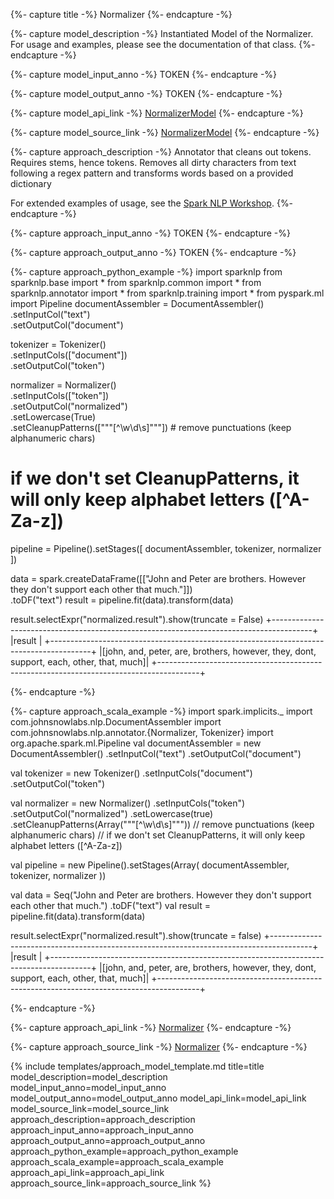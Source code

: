 {%- capture title -%}
Normalizer
{%- endcapture -%}

{%- capture model_description -%}
Instantiated Model of the Normalizer. For usage and examples, please see the documentation of that class.
{%- endcapture -%}

{%- capture model_input_anno -%}
TOKEN
{%- endcapture -%}

{%- capture model_output_anno -%}
TOKEN
{%- endcapture -%}

{%- capture model_api_link -%}
[NormalizerModel](https://nlp.johnsnowlabs.com/api/com/johnsnowlabs/nlp/annotators/NormalizerModel)
{%- endcapture -%}

{%- capture model_source_link -%}
[NormalizerModel](https://github.com/JohnSnowLabs/spark-nlp/tree/master/src/main/scala/com/johnsnowlabs/nlp/annotators/NormalizerModel.scala)
{%- endcapture -%}

{%- capture approach_description -%}
Annotator that cleans out tokens. Requires stems, hence tokens.
Removes all dirty characters from text following a regex pattern and transforms words based on a provided dictionary

For extended examples of usage, see the [Spark NLP Workshop](https://github.com/JohnSnowLabs/spark-nlp-workshop/blob/master/tutorials/Certification_Trainings/Public/2.Text_Preprocessing_with_SparkNLP_Annotators_Transformers.ipynb).
{%- endcapture -%}

{%- capture approach_input_anno -%}
TOKEN
{%- endcapture -%}

{%- capture approach_output_anno -%}
TOKEN
{%- endcapture -%}

{%- capture approach_python_example -%}
import sparknlp
from sparknlp.base import *
from sparknlp.common import *
from sparknlp.annotator import *
from sparknlp.training import *
from pyspark.ml import Pipeline
documentAssembler = DocumentAssembler() \
    .setInputCol("text") \
    .setOutputCol("document")

tokenizer = Tokenizer() \
    .setInputCols(["document"]) \
    .setOutputCol("token")

normalizer = Normalizer() \
    .setInputCols(["token"]) \
    .setOutputCol("normalized") \
    .setLowercase(True) \
    .setCleanupPatterns(["""[^\w\d\s]"""]) # remove punctuations (keep alphanumeric chars)
# if we don't set CleanupPatterns, it will only keep alphabet letters ([^A-Za-z])

pipeline = Pipeline().setStages([
    documentAssembler,
    tokenizer,
    normalizer
])

data = spark.createDataFrame([["John and Peter are brothers. However they don't support each other that much."]]) \
    .toDF("text")
result = pipeline.fit(data).transform(data)

result.selectExpr("normalized.result").show(truncate = False)
+----------------------------------------------------------------------------------------+
|result                                                                                  |
+----------------------------------------------------------------------------------------+
|[john, and, peter, are, brothers, however, they, dont, support, each, other, that, much]|
+----------------------------------------------------------------------------------------+

{%- endcapture -%}

{%- capture approach_scala_example -%}
import spark.implicits._
import com.johnsnowlabs.nlp.DocumentAssembler
import com.johnsnowlabs.nlp.annotator.{Normalizer, Tokenizer}
import org.apache.spark.ml.Pipeline
val documentAssembler = new DocumentAssembler()
  .setInputCol("text")
  .setOutputCol("document")

val tokenizer = new Tokenizer()
  .setInputCols("document")
  .setOutputCol("token")

val normalizer = new Normalizer()
  .setInputCols("token")
  .setOutputCol("normalized")
  .setLowercase(true)
  .setCleanupPatterns(Array("""[^\w\d\s]""")) // remove punctuations (keep alphanumeric chars)
// if we don't set CleanupPatterns, it will only keep alphabet letters ([^A-Za-z])

val pipeline = new Pipeline().setStages(Array(
  documentAssembler,
  tokenizer,
  normalizer
))

val data = Seq("John and Peter are brothers. However they don't support each other that much.")
  .toDF("text")
val result = pipeline.fit(data).transform(data)

result.selectExpr("normalized.result").show(truncate = false)
+----------------------------------------------------------------------------------------+
|result                                                                                  |
+----------------------------------------------------------------------------------------+
|[john, and, peter, are, brothers, however, they, dont, support, each, other, that, much]|
+----------------------------------------------------------------------------------------+

{%- endcapture -%}

{%- capture approach_api_link -%}
[Normalizer](https://nlp.johnsnowlabs.com/api/com/johnsnowlabs/nlp/annotators/Normalizer)
{%- endcapture -%}

{%- capture approach_source_link -%}
[Normalizer](https://github.com/JohnSnowLabs/spark-nlp/tree/master/src/main/scala/com/johnsnowlabs/nlp/annotators/Normalizer.scala)
{%- endcapture -%}


{% include templates/approach_model_template.md
title=title
model_description=model_description
model_input_anno=model_input_anno
model_output_anno=model_output_anno
model_api_link=model_api_link
model_source_link=model_source_link
approach_description=approach_description
approach_input_anno=approach_input_anno
approach_output_anno=approach_output_anno
approach_python_example=approach_python_example
approach_scala_example=approach_scala_example
approach_api_link=approach_api_link
approach_source_link=approach_source_link
%}
